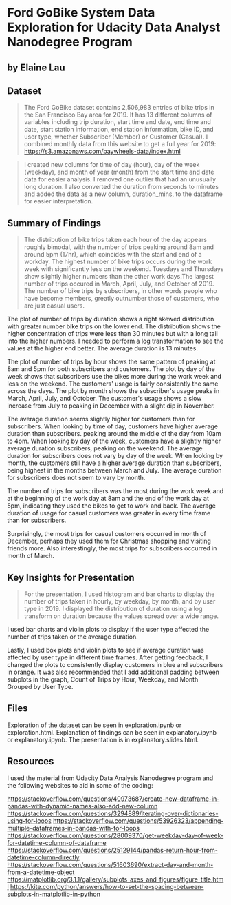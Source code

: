 # Ford GoBike System Data Exploration for Udacity Data Analyst Nanodegree Program
## by Elaine Lau


## Dataset

> The Ford GoBike dataset contains 2,506,983 entries of bike trips in the San Francisco Bay area for 2019. It has 13 different columns of variables including trip duration, start time and date, end time and date, start station information, end station information, bike ID, and user type, whether Subscriber (Member) or Customer (Casual).  I combined monthly data from this website to get a full year for 2019: https://s3.amazonaws.com/baywheels-data/index.html

> I created new columns for time of day (hour), day of the week (weekday), and month of year (month) from the start time and date data for easier analysis. I removed one outlier that had an unusually long duration. I also converted the duration from seconds to minutes and added the data as a new column, duration_mins, to the dataframe for easier interpretation.

## Summary of Findings

> The distribution of bike trips taken each hour of the day appears roughly bimodal, with the number of trips peaking around 8am and around 5pm (17hr), which coincides with the start and end of a workday.  The highest number of bike trips occurs during the work week with significantly less on the weekend. Tuesdays and Thursdays show slightly higher numbers than the other work days.The largest number of trips occured in March, April, July, and October of 2019.  The number of bike trips by subscribers, in other words people who have become members, greatly outnumber those of customers, who are just casual users. 

The plot of number of trips by duration shows a right skewed distribution with greater number bike trips on the lower end. 
The distribution shows the higher concentration of trips were less than 30 minutes but with a long tail into the higher numbers.  I needed to perform a log transformation to see the values at the higher end better.  The average duration is 13 minutes.  

The plot of number of trips by hour shows the same pattern of peaking at 8am and 5pm for both subscribers and customers. The plot by day of the week shows that subscribers use the bikes more during the work week and less on the weekend. The customers' usage is fairly consistently the same across the days. The plot by month shows the subscriber's usage peaks in March, April, July, and October. The customer's usage shows a slow increase from July to peaking in December with a slight dip in November.

The average duration seems slightly higher for customers than for subscribers. When looking by time of day, customers have higher average duration than subscribers. peaking around the middle of the day from 10am to 4pm. When looking by day of the week, customers have a slightly higher average duration subscribers, peaking on the weekend.    The average duration for subscribers does not vary by day of the week.  When looking by month, the customers still have a higher average duration than subscribers, being highest in the months between March and July. The average duration for subscribers does not seem to vary by month.

The number of trips for subscribers was the most during the work week and at the beginning of the work day at 8am and the end of the work day at 5pm, indicating they used the bikes to get to work and back. The average duration of usage for casual customers was greater in every time frame than for subscribers. 

Surprisingly, the most trips for casual customers occurred in month of December, perhaps they used them for Christmas shopping and visiting friends more. Also interestingly, the most trips for subscribers occurred in month of March.

## Key Insights for Presentation

> For the presentation, I used histogram and bar charts to display the number of trips taken in hourly, by weekday, by month, and by user type in 2019.  I displayed the distribution of duration using a log transform on duration because the values spread over a wide range.  

I used bar charts and violin plots to display if the user type affected the number of trips taken or the average duration.

Lastly, I used box plots and violin plots to see if average duration was affected by user type in different time frames.
After getting feedback, I changed the plots to consistently display customers in blue and subscribers in orange.  It was also recommended that I add additional padding between subplots in the graph, Count of Trips by Hour, Weekday, and Month Grouped by User Type.

## Files
Exploration of the dataset can be seen in exploration.ipynb or exploration.html.
Explanation of findings can be seen in explanatory.ipynb or explanatory.ipynb.
The presentation is in explanatory.slides.html.

## Resources

I used the material from Udacity Data Analysis Nanodegree program and the following websites to aid in some of the coding:

https://stackoverflow.com/questions/40973687/create-new-dataframe-in-pandas-with-dynamic-names-also-add-new-column
https://stackoverflow.com/questions/3294889/iterating-over-dictionaries-using-for-loops
https://stackoverflow.com/questions/53926323/appending-multiple-dataframes-in-pandas-with-for-loops
https://stackoverflow.com/questions/28009370/get-weekday-day-of-week-for-datetime-column-of-dataframe
https://stackoverflow.com/questions/25129144/pandas-return-hour-from-datetime-column-directly
https://stackoverflow.com/questions/51603690/extract-day-and-month-from-a-datetime-object
https://matplotlib.org/3.1.1/gallery/subplots_axes_and_figures/figure_title.html
https://kite.com/python/answers/how-to-set-the-spacing-between-subplots-in-matplotlib-in-python

